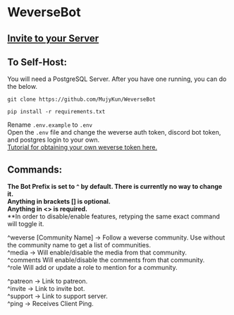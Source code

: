 # WeverseBot

## [Invite to your Server](https://discord.com/oauth2/authorize?client_id=864670527187451914&scope=bot&permissions=2952997936)


## To Self-Host:

You will need a PostgreSQL Server. After you have one running, you can do the below.  

``git clone https://github.com/MujyKun/WeverseBot``  

``pip install -r requirements.txt``

Rename `.env.example` to `.env`  
Open the `.env` file and change the weverse auth token, discord bot token, and postgres login to your own.  
[Tutorial for obtaining your own weverse token here.](https://weverse.readthedocs.io/en/latest/api.html#get-account-token)

## Commands:

**The Bot Prefix is set to `^` by default. There is currently no way to change it.**  
**Anything in brackets [] is optional.**  
**Anything in <> is required.**  
**In order to disable/enable features, retyping the same exact command will toggle it.


^weverse [Community Name] -> Follow a weverse community. Use without the community name to get a list of communities.  
^media <Community Name> -> Will enable/disable the media from that community.  
^comments <Community Name> Will enable/disable the comments from that community.  
^role <Role> <Community Name> Will add or update a role to mention for a community.  

^patreon -> Link to patreon.  
^invite -> Link to invite bot.  
^support -> Link to support server.  
^ping -> Receives Client Ping.  

